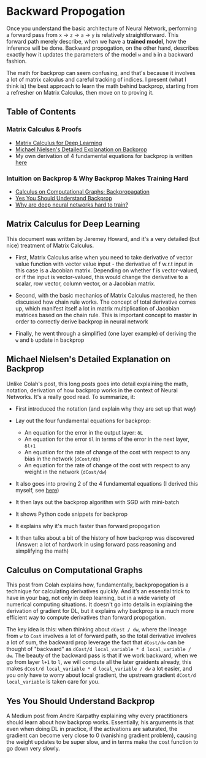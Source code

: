 # Backward Propogation

Once you understand the basic architecture of Neural Network, performing a forward pass from `x` -> `z` -> `a` -> `y` is relatively straightforward. This forward path merely describe, when we have a **trained model**, how the inference will be done. Backward propogation, on the other hand, describes exactly how it updates the parameters of the model `w` and `b` in a backward fashion.

The math for backprop can seem confusing, and that's because it involves a lot of matrix calculus and careful tracking of indices. I present (what I think is) the best approach to learn the math behind backprop, starting from a refresher on Matrix Calculus, then move on to proving it.

## Table of Contents

### Matrix Calculus & Proofs

* [Matrix Calculus for Deep Learning](http://parrt.cs.usfca.edu/doc/matrix-calculus/index.html)
* [Michael Nielsen's Detailed Explanation on Backprop](http://neuralnetworksanddeeplearning.com/chap2.html)
* My own derivation of 4 fundamental equations for backprop is written [here](https://github.com/robert8138/deep-learning-deliberate-practice/blob/master/concepts/pictures/backprop_math_by_hand.png)

### Intuition on Backprop & Why Backprop Makes Training Hard

* [Calculus on Computational Graphs: Backpropagation](http://colah.github.io/posts/2015-08-Backprop/)
* [Yes You Should Understand Backprop](https://medium.com/@karpathy/yes-you-should-understand-backprop-e2f06eab496b)
* [Why are deep neural networks hard to train?](http://neuralnetworksanddeeplearning.com/chap5.html)

## Matrix Calculus for Deep Learning

This document was written by Jeremey Howard, and it's a very detailed (but nice) treatment of Matrix Calculus. 

* First, Matrix Calculus arise when you need to take derivative of vector value function with vector value input - the derivative of f w.r.t input in this case is a Jacobian matrix. Depending on whether f is vector-valued, or if the input is vector-valued, this would change the derivative to a scalar, row vector, column vector, or a Jacobian matrix.

* Second, with the basic mechanics of Matrix Calculus mastered, he then discussed how chain rule works. The concept of total derivative comes up, which manifest itself a lot in matrix multiplication of Jacobian matrices based on the chain rule. This is important concept to master in order to correctly derive backprop in neural network

* Finally, he went through a simplified (one layer example) of deriving the `w` and `b` update in backprop

## Michael Nielsen's Detailed Explanation on Backprop

Unlike Colah's post, this long posts goes into detail explaining the math, notation, derivation of how backprop works in the context of Neural Networks. It's a really good read. To summarize, it:

* First introduced the notation (and explain why they are set up that way)

* Lay out the four fundamental equations for backprop:
	* An equation for the error in the output layer: `δL`
	* An equation for the error `δl` in terms of the error in the next layer, `δl+1`
	* An equation for the rate of change of the cost with respect to any bias in the network (`dCost/db`)
	* An equation for the rate of change of the cost with respect to any weight in the network (`dCost/dw`)

* It also goes into proving 2 of the 4 fundamental equations (I derived this myself, see [here](https://github.com/robert8138/deep-learning-deliberate-practice/blob/master/concepts/pictures/backprop_math_by_hand.png))
* It then lays out the backprop algorithm with SGD with mini-batch
* It shows Python code snippets for backprop
* It explains why it's much faster than forward propogation
* It then talks about a bit of the history of how backprop was discovered (Answer: a lot of hardwork in using forward pass reasoning and simplifying the math)

## Calculus on Computational Graphs

This post from Colah explains how, fundamentally, backpropogation is a technique for calculating derivatives quickly. And it’s an essential trick to have in your bag, not only in deep learning, but in a wide variety of numerical computing situations. It doesn't go into details in explaining the derivation of gradient for DL, but it explains why backprop is a much more efficient way to compute derivatives than forward propogation.

The key idea is this: when thinking about `dCost / dw`, where the lineage from `w` to `Cost` involves a lot of forward path, so the total derivative involves a lot of sum, the backward prop leverage the fact that `dCost/dw` can be thought of "backward" as `dCost/d local_variable * d local_variable / dw`. The beauty of the backward pass is that if we work backward, when we go from layer `l+1` to `l`, we will compute all the later graidents already, this makes `dCost/d local_variable * d local_variable / dw` a lot easier, and you only have to worry about local gradient, the upstream gradient `dCost/d local_variable` is taken care for you.

## Yes You Should Understand Backprop

A Medium post from Andre Karpathy explaining why every practitioners should learn about how backprop works. Essentially, his arguments is that even when doing DL in practice, if the activations are saturated, the gradient can become very close to 0 (vanishing gradient problem), causing the weight updates to be super slow, and in terms make the cost function to go down very slowly.
